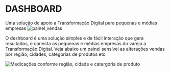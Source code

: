 # DASHBOARD
Uma solução de apoio a Transformação Digital para pequenas e médias empresas
![painel_vendas](https://user-images.githubusercontent.com/54138378/189483232-82d25d94-17f5-4992-a188-b2f6db15d500.png)

O deshboard é uma solução simples e de fácil interação que gera resultados, e conecta as pequenas e médias empresas do varejo a Transformação Digital. Veja abaixo um painel sensível as alterações vendas por região, cidades, categorias de produtos etc.

![Medicações conforme região, cidade e  catergoria de produto](https://user-images.githubusercontent.com/54138378/189483451-9d6c64f4-457e-40e6-b4af-1f74d37461f6.png)
